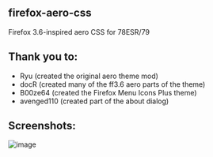 ## firefox-aero-css
Firefox 3.6-inspired aero CSS for 78ESR/79

## Thank you to:

- Ryu (created the original aero theme mod)
- docR (created many of the ff3.6 aero parts of the theme)
- B00ze64 (created the Firefox Menu Icons Plus theme)
- avenged110 (created part of the about dialog)

## Screenshots:
![image]([https://](raw.githubusercontent.com/docrR/firefox-strata-xp-css/main/screenshot/ss1.png)raw.githubusercontent.com/docrR/firefox-strata-xp-css/main/screenshot/ss1.png{url})
